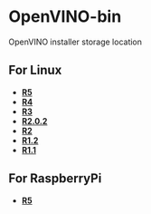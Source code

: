 # OpenVINO-bin
OpenVINO installer storage location

## For Linux
- **[R5](Linux/download_R5.sh)**
- **[R4](Linux/download_R4.sh)**
- **[R3](Linux/download_R3.sh)**
- **[R2.0.2](Linux/download_R2.0.2.sh)**
- **[R2](Linux/download_R2.sh)**
- **[R1.2](Linux/download_R1.2.sh)**
- **[R1.1](Linux/download_R1.1.sh)**

## For RaspberryPi
- **[R5](RaspberryPi/download_R5.sh)**
